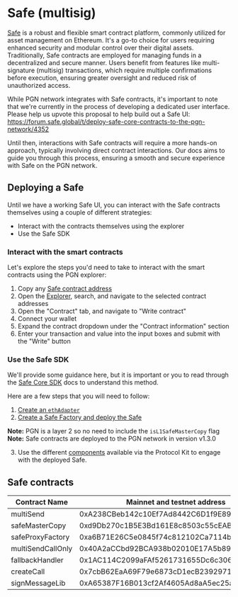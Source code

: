# Safe (multisig)

[Safe](https://safe.global/) is a robust and flexible smart contract platform, commonly utilized for asset management on Ethereum. It's a go-to choice for users requiring enhanced security and modular control over their digital assets. Traditionally, Safe contracts are employed for managing funds in a decentralized and secure manner. Users benefit from features like multi-signature (multisig) transactions, which require multiple confirmations before execution, ensuring greater oversight and reduced risk of unauthorized access.

While PGN network integrates with Safe contracts, it's important to note that we're currently in the process of developing a dedicated user interface. Please help us upvote this proposal to help build out a Safe UI:
https://forum.safe.global/t/deploy-safe-core-contracts-to-the-pgn-network/4352

Until then, interactions with Safe contracts will require a more hands-on approach, typically involving direct contract interactions. Our docs aims to guide you through this process, ensuring a smooth and secure experience with Safe on the PGN network.

## Deploying a Safe 

Until we have a working Safe UI, you can interact with the Safe contracts themselves using a couple of different strategies:

* Interact with the contracts themselves using the explorer
* Use the Safe SDK

### Interact with the smart contracts

Let's explore the steps you'd need to take to interact with the smart contracts using the PGN explorer:

1. Copy any [Safe contract address](#safe-contracts)
2. Open the [Explorer](https://explorer.publicgoods.network), search, and navigate to the selected contract addresses
3. Open the "Contract" tab, and navigate to "Write contract"
4. Connect your wallet
5. Expand the contract dropdown under the "Contract information" section
6. Enter your transaction and value into the input boxes and submit with the "Write" button

### Use the Safe SDK

We'll provide some guidance here, but it is important or you to read through the [Safe Core SDK](https://docs.safe.global/safe-core-aa-sdk/safe-core-sdk) docs to understand this method. 

Here are a few steps that you will need to follow:
1. [Create an `ethAdapter`](https://docs.safe.global/safe-core-aa-sdk/api-kit)
2. [Create a Safe Factory and deploy the Safe](https://docs.safe.global/safe-core-aa-sdk/protocol-kit/reference)

**Note:** PGN is a layer 2 so no need to include the `isL1SafeMasterCopy` flag
**Note:** Safe contracts are deployed to the PGN network in version v1.3.0

3. Use the different [components](https://docs.safe.global/safe-core-aa-sdk/protocol-kit/reference#safe-reference) available via the Protocol Kit to engage with the deployed Safe. 

## Safe contracts

| Contract Name            | Mainnet and testnet address                |
| ------------------------ | ------------------------------------------ |
| multiSend                | 0xA238CBeb142c10Ef7Ad8442C6D1f9E89e07e7761 |
| safeMasterCopy           | 0xd9Db270c1B5E3Bd161E8c8503c55cEABeE709552 |
| safeProxyFactory         | 0xa6B71E26C5e0845f74c812102Ca7114b6a896AB2 |
| multiSendCallOnly        | 0x40A2aCCbd92BCA938b02010E17A5b8929b49130D |
| fallbackHandler          | 0x1AC114C2099aFAf5261731655Dc6c306bFcd4Dbd |
| createCall               | 0x7cbB62EaA69F79e6873cD1ecB2392971036cFAa4 |
| signMessageLib           | 0xA65387F16B013cf2Af4605Ad8aA5ec25a2cbA3a2 |

